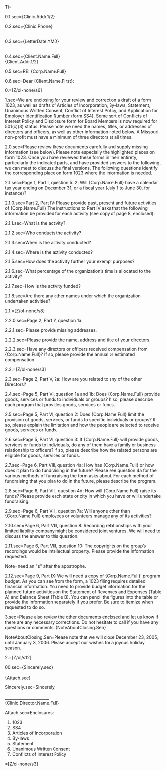 Ti=</i>

0.1.sec={Clinic.Addr.1/2}

0.2.sec={Clinic.Phone}<br><br>

0.3.sec={LetterDate.YMD}<br><br>

0.4.sec={Client.Name.Full}<br>{Client.Addr.1/2}

0.5.sec=RE: {Corp.Name.Full} 

0.6.sec=Dear {Client.Name.First}:

0.=[Z/ol-none/s6]

1.sec=We are enclosing for your review and correction a draft of a form 1023, as well as drafts of Articles of Incorporation, By-laws, Statement, Unanimous Written Consent, Conflict of Interest Policy, and Application for Employer Identification Number (form SS4).  Some sort of Conflicts of Interest Policy and Disclosure form for Board Members is now required for 501(c)(3) status.   Please note we need the names, titles, or addresses of directors and officers, as well as other information noted below.  A Missouri non-profit must have a minimum of three directors at all times.

2.0.sec=Please review these documents carefully and supply missing information (see below).  Please note especially the highlighted places on form 1023.  Once you have reviewed these forms in their entirety, particularly the indicated parts, and have provided answers to the following, we can meet to discuss the final versions.  The following questions identify the corresponding place on form 1023 where the information is needed.

2.1.sec=Page 1, Part I, question 5:  2.  Will {Corp.Name.Full} have a calendar tax year ending on December 31, or a fiscal year (July 1 to June 30, for instance)?

2.1.0.sec=Part 2, Part IV:  Please provide past, present and future activities of {Corp.Name.Full}   The instructions to Part IV asks that the following information be provided for each activity (see copy of page 8, enclosed):

2.1.1.sec=What is the activity?

2.1.2.sec=Who conducts the activity?

2.1.3.sec=When is the activity conducted?

2.1.4.sec=Where is the activity conducted?

2.1.5.sec=How does the activity further your exempt purposes? 

2.1.6.sec=What percentage of the organization’s time is allocated to the activity?

2.1.7.sec=How is the activity funded?

2.1.8.sec=Are there any other names under which the organization undertaken activities?

2.1.=[Z/ol-none/s8]

2.2.0.sec=Page 2, Part V, question 1a:  

2.2.1.sec=Please provide missing addresses.

2.2.2.sec=Please provide the name, address and title of your directors.

2.2.3.sec=Have any directors or officers received compensation from {Corp.Name.Full}?  If so, please provide the annual or estimated compensation.

2.2.=[Z/ol-none/s3]

2.3.sec=Page 2, Part V, 2a:  How are you related to any of the other Directors?

2.4.sec=Page 5, Part VI, question 1a and 1b:  Does {Corp.Name.Full} provide goods, services or funds to individuals or groups?  If so, please describe each program that provides goods, services or funds.

2.5.sec=Page 5, Part VI, question 2:  Does {Corp.Name.Full} limit the provision of goods, services, or funds to specific individuals or groups?  If so, please explain the limitation and how the people are selected to receive goods, services or funds.

2.6.sec=Page 5, Part VI, question 3:  If {Corp.Name.Full} will provide goods, services or funds to individuals, do any of them have a family or business relationship to officers?  If so, please describe how the related persons are eligible for goods, services or funds.

2.7.sec=Page 6, Part VIII, question 4a:  How has {Corp.Name.Full} or how does it plan to do fundraising in the future?  Please see question 4a for the various methods of fundraising the form asks about.  For each method of fundraising that you plan to do in the future, please describe the program.

2.8.sec=Page 6, Part VIII, question 4d:  How will {Corp.Name.Full} raise its funds?  Please provide each state or city in which you have or will undertake fundraising.

2.9.sec=Page 6, Part VIII, question 7a:  Will anyone other than {Corp.Name.Full} employees or volunteers manage any of its activities?

2.10.sec=Page 6, Part VIII, question 8:  Recording relationships with your limited liability company might be considered joint ventures.  We will need to discuss the answer to this question.

2.11.sec=Page 6, Part VIII, question 10:  The copyrights on the group’s recordings would be intellectual property.  Please provide the information requested.

Note=need an "s" after the apostrophe.

2.12.sec=Page 9, Part IX:  We will need a copy of {Corp.Name.Full}’ program budget.  As you can see from the form, a 1023 filing requires detailed financial information.  You need to provide budget information for the planned future activities on the Statement of Revenues and Expenses (Table A) and Balance Sheet (Table B).  You can pencil the figures into the table or provide the information separately if you prefer.  Be sure to itemize when requested to do so.

3.sec=Please also review the other documents enclosed and let us know if there are any necessary corrections.  Do not hesitate to call if you have any questions or comments.  {NoteAboutClosing.Sen}

NoteAboutClosing.Sen=Please note that we will close December 23, 2005, until January 3, 2006.  Please accept our wishes for a joyous holiday season.

2.=[Z/ol/s12]

00.sec={Sincerely.sec}<br><br>{Attach.sec}

Sincerely.sec=Sincerely,<br><br>______________________<br>{Clinic.Director.Name.Full}


Attach.sec=Enclosures:  <ol><li>1023<li>SS4<li>Articles of Incorporation<li>By-laws<li>Statement<li>Unanimous Written Consent<li>Conflicts of Interest Policy	</ol>

=[Z/ol-none/s3]
